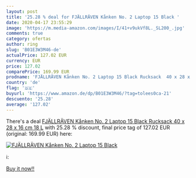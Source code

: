 ```yaml
---
layout: post
title: '25.28 % deal for FJÄLLRÄVEN Kånken No. 2 Laptop 15 Black '
date: 2020-04-17 23:55:29
image: 'https://m.media-amazon.com/images/I/41+v9ukVf8L._SL200_.jpg'
comments: true
category: ofertas
author: ring
slug: 'B01E3W3M46-de'
actualPrice: 127.02 EUR
currency: EUR
price: 127.02
comparePrice: 169.99 EUR
prodname: 'FJÄLLRÄVEN Kånken No. 2 Laptop 15 Black Rucksack  40 x 28 x 16 cm  18 L'
country: 'de'
flag: '🇩🇪'
buyurl: 'https://www.amazon.de/dp/B01E3W3M46/?tag=tolees0ca-21'
descuento: '25.28'
average: '127.02'
---
```


There's a deal [FJÄLLRÄVEN Kånken No. 2 Laptop 15 Black Rucksack  40 x 28 x 16 cm  18 L](https://www.amazon.de/dp/B01E3W3M46/?tag=tolees0ca-21)  with  25.28 % discount, final price tag of  127.02 EUR (original: 169.99 EUR) here:

[![FJÄLLRÄVEN Kånken No. 2 Laptop 15 Black ](https://m.media-amazon.com/images/I/41+v9ukVf8L._SL200_.jpg)](https://www.amazon.de/dp/B01E3W3M46/?tag=tolees0ca-21)

ℹ️:


[Buy it now!!](https://www.amazon.de/dp/B01E3W3M46/?tag=tolees0ca-21)
